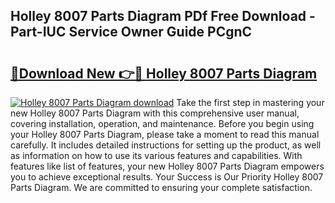 ## Holley 8007 Parts Diagram PDf Free Download - Part-IUC Service Owner Guide PCgnC

# <h2><a href="http://dfhb2c9.blite.top/?on=Holley+8007+Parts+Diagram">🔗Download New 👉🔴 Holley 8007 Parts Diagram</a></h2>

[![Holley 8007 Parts Diagram download](https://i.imgur.com/lujVjoI.png)](http://dfhb2c9.blite.top/?on=Holley+8007+Parts+Diagram)
Take the first step in mastering your new Holley 8007 Parts Diagram with this comprehensive user manual, covering installation, operation, and maintenance. Before you begin using your Holley 8007 Parts Diagram, please take a moment to read this manual carefully. It includes detailed instructions for setting up the product, as well as information on how to use its various features and capabilities. With features like list of features, your new Holley 8007 Parts Diagram empowers you to achieve exceptional results. Your Success is Our Priority Holley 8007 Parts Diagram. We are committed to ensuring your complete satisfaction.
